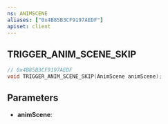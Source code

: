 ```yaml
---
ns: ANIMSCENE
aliases: ["0x4B85B3CF9197AEDF"]
apiset: client
---
```

## TRIGGER_ANIM_SCENE_SKIP

```c
// 0x4B85B3CF9197AEDF
void TRIGGER_ANIM_SCENE_SKIP(AnimScene animScene);
```


## Parameters
* **animScene**:



